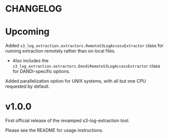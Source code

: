 # CHANGELOG

# Upcoming

Added `s3_log_extraction.extractors.RemoteS3LogAccessExtractor` class for running extraction remotely rather than on local files.
 - Also includes the `s3_log_extraction.extractors.DandiRemoteS3LogAccessExtractor` class for DANDI-specific options.

Added parallelization option for UNIX systems, with all but one CPU requested by default.



# v1.0.0

First official release of the revamped s3-log-extraction tool.

Please see the README for usage instructions.
